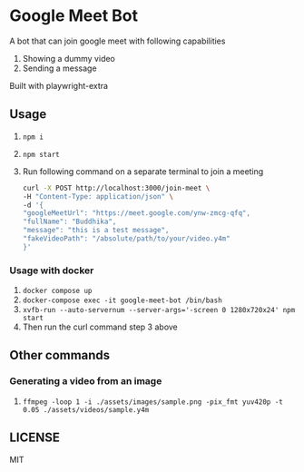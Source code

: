 # Google Meet Bot

A bot that can join google meet with following capabilities

1. Showing a dummy video
2. Sending a message

Built with playwright-extra

## Usage

1. `npm i`
2. `npm start`
3. Run following command on a separate terminal to join a meeting

   ```bash
   curl -X POST http://localhost:3000/join-meet \
   -H "Content-Type: application/json" \
   -d '{
   "googleMeetUrl": "https://meet.google.com/ynw-zmcg-qfq",
   "fullName": "Buddhika",
   "message": "this is a test message",
   "fakeVideoPath": "/absolute/path/to/your/video.y4m"
   }'

   ```

### Usage with docker

1. `docker compose up`
2. `docker-compose exec -it google-meet-bot /bin/bash`
3. `xvfb-run --auto-servernum --server-args='-screen 0 1280x720x24' npm start`
4. Then run the curl command step 3 above

## Other commands

### Generating a video from an image

1. `ffmpeg -loop 1 -i ./assets/images/sample.png -pix_fmt yuv420p -t 0.05 ./assets/videos/sample.y4m`

## LICENSE

MIT
